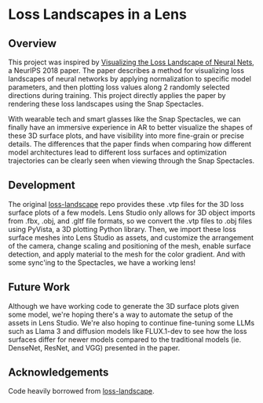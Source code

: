 # Loss Landscapes in a Lens

## Overview

This project was inspired by [Visualizing the Loss Landscape of Neural Nets](https://arxiv.org/abs/1712.09913), a NeurIPS 2018 paper. The paper describes a method for visualizing loss landscapes of neural networks by applying normalization to specific model parameters, and then plotting loss values along 2 randomly selected directions during training. This project directly applies the  paper by rendering these loss landscapes using the Snap Spectacles. 

With wearable tech and smart glasses like the Snap Spectacles, we can finally have an immersive experience in AR to better visualize the shapes of these 3D surface plots, and have visibility into more fine-grain or precise details. The differences that the paper finds when comparing how different model architectures lead to different loss surfaces and optimization trajectories can be clearly seen when viewing through the Snap Spectacles.

## Development

The original [loss-landscape](https://github.com/tomgoldstein/loss-landscape) repo provides these .vtp files for the 3D loss surface plots of a few models. Lens Studio only allows for 3D object imports from .fbx, .obj, and .gltf file formats, so we convert the .vtp files to .obj files using PyVista, a 3D plotting Python library. Then, we import these loss surface meshes into Lens Studio as assets, and customize the arrangement of the camera, change scaling and positioning of the mesh, enable surface detection, and apply material to the mesh for the color gradient. And with some sync'ing to the Spectacles, we have a working lens!

## Future Work

Although we have working code to generate the 3D surface plots given some model, we're hoping there's a way to automate the setup of the assets in Lens Studio. We're also hoping to continue fine-tuning some LLMs such as Llama 3 and diffusion models like FLUX.1-dev to see how the loss surfaces differ for newer models compared to the traditional models (ie. DenseNet, ResNet, and VGG) presented in the paper.

## Acknowledgements

Code heavily borrowed from [loss-landscape](https://github.com/tomgoldstein/loss-landscape).
